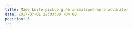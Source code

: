 ```yaml
---
title: Made knife pickup grab animations more accurate.
date: 2017-07-01 22:03:00 -04:00
position: 6
---
```


